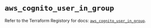 # `aws_cognito_user_in_group`

Refer to the Terraform Registory for docs: [`aws_cognito_user_in_group`](https://www.terraform.io/docs/providers/aws/r/cognito_user_in_group).
